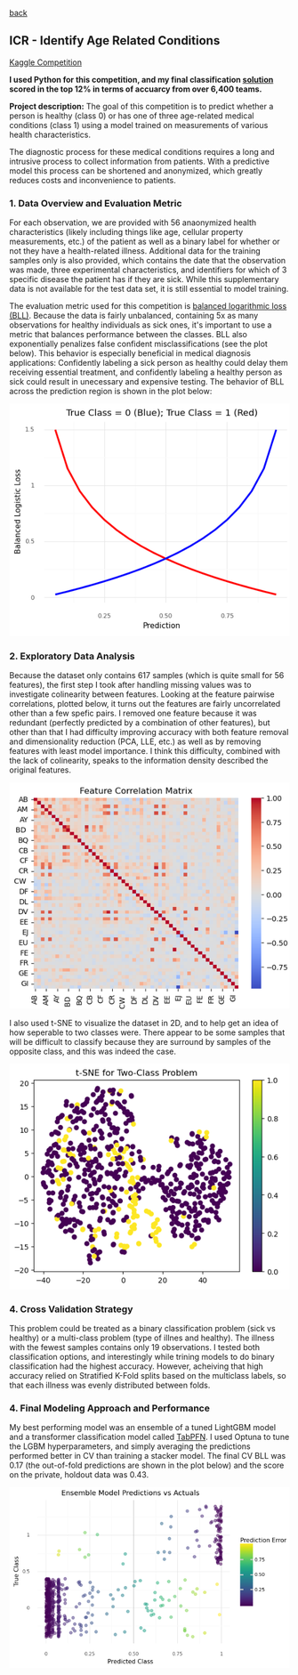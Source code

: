 [back](https://bandytwin.github.io/)

## ICR - Identify Age Related Conditions
[Kaggle Competition](https://www.kaggle.com/competitions/icr-identify-age-related-conditions)

**I used Python for this competition, and my final classification [solution](https://www.kaggle.com/code/abandura/icr-inference-final) scored in the top 12% in terms of accuarcy from over 6,400 teams.**

**Project description:** The goal of this competition is to predict whether a person is healthy (class 0) or has one of three age-related medical conditions (class 1) using a model trained on measurements of various health characteristics.

The diagnostic process for these medical conditions requires a long and intrusive process to collect information from patients. With a predictive model this process can be shortened and anonymized, which greatly reduces costs and inconvenience to patients.

### 1. Data Overview and Evaluation Metric

For each observation, we are provided with 56 anaonymized health characteristics (likely including things like age, cellular property measurements, etc.) of the patient as well as a binary label for whether or not they have a health-related illness. Additional data for the training samples only is also provided, which contains the date that the observation was made, three experimental characteristics, and identifiers for which of 3 specific disease the patient has if they are sick. While this supplementary data is not available for the test data set, it is still essential to model training.

The evaluation metric used for this competition is [balanced logarithmic loss (BLL)](https://www.kaggle.com/competitions/icr-identify-age-related-conditions/overview/evaluation). Because the data is fairly unbalanced, containing 5x as many observations for healthy individuals as sick ones, it's important to use a metric that balances performance between the classes. BLL also exponentially penalizes false confident misclassifications (see the plot below). This behavior is especially beneficial in medical diagnosis applications: Confidently labeling a sick person as healthy could delay them receiving essential treatment, and confidently labeling a healthy person as sick could result in unecessary and expensive testing. The behavior of BLL across the prediction region is shown in the plot below:

<img src="images/icr-age/bll_ex.png?raw=true"/>

### 2. Exploratory Data Analysis

Because the dataset only contains 617 samples (which is quite small for 56 features), the first step I took after handling missing values was to investigate colinearity between features. Looking at the feature pairwise correlations, plotted below, it turns out the features are fairly uncorrelated other than a few spefic pairs. I removed one feature because it was redundant (perfectly predicted by a combination of other features), but other than that I had difficulty improving accuracy with both feature removal and dimensionality reduction (PCA, LLE, etc.) as well as by removing features with least model importance. I think this difficulty, combined with the lack of colinearity, speaks to the information density described the original features.

<img src="images/icr-age/feature_cor.png?raw=true"/>

I also used t-SNE to visualize the dataset in 2D, and to help get an idea of how seperable to two classes were. There appear to be some samples that will be difficult to classify because they are surround by samples of the opposite class, and this was indeed the case. 

<img src="images/icr-age/tSNE_2.png?raw=true"/>

### 4. Cross Validation Strategy

This problem could be treated as a binary classification problem (sick vs healthy) or a multi-class problem (type of illnes and healthy). The illness with the fewest samples contains only 19 observations. I tested both classification options, and interestingly while trining models to do binary classification had the highest accuracy. However, acheiving that high accuracy relied on Stratified K-Fold splits based on the multiclass labels, so that each illness was evenly distributed between folds.

### 4. Final Modeling Approach and Performance

My best performing model was an ensemble of a tuned LightGBM model and a transformer classification model called [TabPFN](https://github.com/automl/TabPFN). I used Optuna to tune the LGBM hyperparameters, and simply averaging the predictions performed better in CV than training a stacker model. The final CV BLL was 0.17 (the out-of-fold predictions are shown in the plot below) and the score on the private, holdout data was 0.43.

<img src="images/icr-age/icr_performance.png?raw=true"/>


